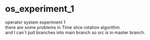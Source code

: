 # os_experiment_1
operator system experiment 1  
there are some problems in Time slice rotation algorithm  
and I can`t pull branches into main branch so src is in master branch.
